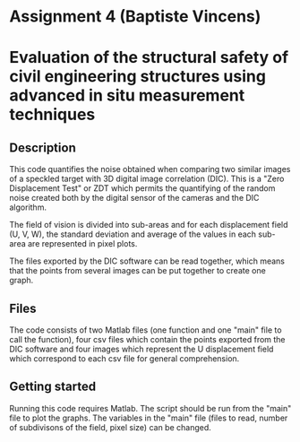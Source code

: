 # Assignment 4 (Baptiste Vincens)

# Evaluation of the structural safety of civil engineering structures using advanced in situ measurement techniques

## Description

This code quantifies the noise obtained when comparing two similar images of a speckled target with 3D digital image correlation (DIC). This is a "Zero Displacement Test" or ZDT which permits the quantifying of the random noise created both by the digital sensor of the cameras and the DIC algorithm. 

The field of vision is divided into sub-areas and for each displacement field (U, V, W), the standard deviation and average of the values in each sub-area are represented in pixel plots.

The files exported by the DIC software can be read together, which means that the points from several images can be put together to create one graph.

## Files

The code consists of two Matlab files (one function and one "main" file to call the function), four csv files which contain the points exported from the DIC software and four images which represent the U displacement field which correspond to each csv file for general comprehension.

## Getting started

Running this code requires Matlab. The script should be run from the "main" file to plot the graphs. The variables in the "main" file (files to read, number of subdivisons of the field, pixel size) can be changed.

